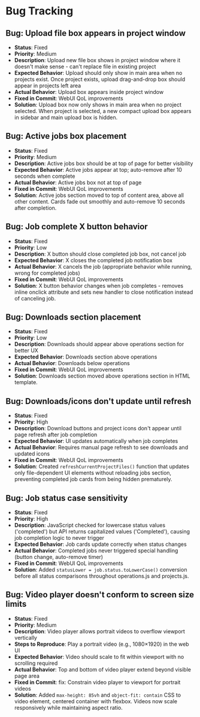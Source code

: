 # Bug Tracking

## Bug: Upload file box appears in project window
- **Status**: Fixed
- **Priority**: Medium
- **Description**: Upload new file box shows in project window where it doesn't make sense - can't replace file in existing project
- **Expected Behavior**: Upload should only show in main area when no projects exist. Once project exists, upload drag-and-drop box should appear in projects left area
- **Actual Behavior**: Upload box appears inside project window
- **Fixed in Commit**: WebUI QoL improvements
- **Solution**: Upload box now only shows in main area when no project selected. When project is selected, a new compact upload box appears in sidebar and main upload box is hidden.

## Bug: Active jobs box placement
- **Status**: Fixed
- **Priority**: Medium
- **Description**: Active jobs box should be at top of page for better visibility
- **Expected Behavior**: Active jobs appear at top; auto-remove after 10 seconds when complete
- **Actual Behavior**: Active jobs box not at top of page
- **Fixed in Commit**: WebUI QoL improvements
- **Solution**: Active jobs section moved to top of content area, above all other content. Cards fade out smoothly and auto-remove 10 seconds after completion.

## Bug: Job complete X button behavior
- **Status**: Fixed
- **Priority**: Low
- **Description**: X button should close completed job box, not cancel job
- **Expected Behavior**: X closes the completed job notification box
- **Actual Behavior**: X cancels the job (appropriate behavior while running, wrong for completed jobs)
- **Fixed in Commit**: WebUI QoL improvements
- **Solution**: X button behavior changes when job completes - removes inline onclick attribute and sets new handler to close notification instead of canceling job.

## Bug: Downloads section placement
- **Status**: Fixed
- **Priority**: Low
- **Description**: Downloads should appear above operations section for better UX
- **Expected Behavior**: Downloads section above operations
- **Actual Behavior**: Downloads below operations
- **Fixed in Commit**: WebUI QoL improvements
- **Solution**: Downloads section moved above operations section in HTML template.

## Bug: Downloads/icons don't update until refresh
- **Status**: Fixed
- **Priority**: High
- **Description**: Download buttons and project icons don't appear until page refresh after job completion
- **Expected Behavior**: UI updates automatically when job completes
- **Actual Behavior**: Requires manual page refresh to see downloads and updated icons
- **Fixed in Commit**: WebUI QoL improvements
- **Solution**: Created `refreshCurrentProjectFiles()` function that updates only file-dependent UI elements without reloading jobs section, preventing completed job cards from being hidden prematurely.

## Bug: Job status case sensitivity
- **Status**: Fixed
- **Priority**: High
- **Description**: JavaScript checked for lowercase status values ('completed') but API returns capitalized values ('Completed'), causing job completion logic to never trigger
- **Expected Behavior**: Job cards update correctly when status changes
- **Actual Behavior**: Completed jobs never triggered special handling (button change, auto-remove timer)
- **Fixed in Commit**: WebUI QoL improvements
- **Solution**: Added `statusLower = job.status.toLowerCase()` conversion before all status comparisons throughout operations.js and projects.js. 

## Bug: Video player doesn't conform to screen size limits
- **Status**: Fixed
- **Priority**: Medium
- **Description**: Video player allows portrait videos to overflow viewport vertically
- **Steps to Reproduce**: Play a portrait video (e.g., 1080×1920) in the web UI
- **Expected Behavior**: Video should scale to fit within viewport with no scrolling required
- **Actual Behavior**: Top and bottom of video player extend beyond visible page area
- **Fixed in Commit**: fix: Constrain video player to viewport for portrait videos
- **Solution**: Added `max-height: 85vh` and `object-fit: contain` CSS to video element, centered container with flexbox. Videos now scale responsively while maintaining aspect ratio.